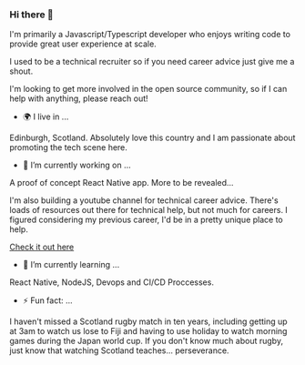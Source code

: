### Hi there 👋

I'm primarily a Javascript/Typescript developer who enjoys writing code to provide great user experience at scale. 

I used to be a technical recruiter so if you need career advice just give me a shout.

I'm looking to get more involved in the open source community, so if I can help with anything, please reach out!

- 🌍 I live in ...

Edinburgh, Scotland. Absolutely love this country and I am passionate about promoting the tech scene here.

- 🔭 I’m currently working on ...

A proof of concept React Native app. More to be revealed...

I'm also building a youtube channel for technical career advice. There's loads of resources out there for technical help, but not much for careers. I figured considering my previous career, I'd be in a pretty unique place to help.

<a href="https://www.youtube.com/channel/UC-m9HBSgx5drU4cqfuNg5vA" target="_blank">Check it out here</a>

- 🌱 I’m currently learning ...

React Native, NodeJS, Devops and CI/CD Proccesses.

- ⚡ Fun fact: ...

I haven't missed a Scotland rugby match in ten years, including getting up at 3am to watch us lose to Fiji and having to use holiday to watch morning
games during the Japan world cup. If you don't know much about rugby, just know that watching Scotland teaches... perseverance.

<!--
**Reikon95/reikon95** is a ✨ _special_ ✨ repository because its `README.md` (this file) appears on your GitHub profile.

Here are some ideas to get you started:

- 🔭 I’m currently working on ...
- 🌱 I’m currently learning ...
- 👯 I’m looking to collaborate on ...
- 🤔 I’m looking for help with ...
- 💬 Ask me about ...
- 📫 How to reach me: ...
- 😄 Pronouns: ...
- ⚡ Fun fact: ...
-->
